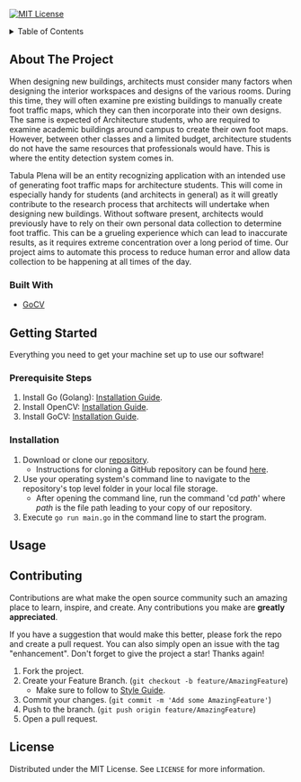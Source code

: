 [![MIT License][license-shield]][license-url]


<!-- TABLE OF CONTENTS -->
<details>
  <summary>Table of Contents</summary>
  <ol>
    <li>
      <a href="#about-the-project">About The Project</a>
      <ul>
        <li><a href="#built-with">Built With</a></li>
      </ul>
    </li>
    <li>
      <a href="#getting-started">Getting Started</a>
      <ul>
        <li><a href="#prerequisite steps">Prerequisite Steps</a></li>
        <li><a href="#installation">Installation</a></li>
      </ul>
    </li>
    <li><a href="#usage">Usage</a></li>
    <li><a href="#contributing">Contributing</a></li>
  </ol>
</details>



<!-- ABOUT THE PROJECT -->
## About The Project

When designing new buildings, architects must consider many factors when designing the interior workspaces and designs of the various rooms. During this time, they will often examine pre existing buildings to manually create foot traffic maps, which they can then incorporate into their own designs. The same is expected of Architecture students, who are required to examine academic buildings around campus to create their own foot maps. However, between other classes and a limited budget, architecture students do not have the same resources that professionals would have. This is where the entity detection system comes in.

Tabula Plena will be an entity recognizing application with an intended use of generating foot traffic maps for architecture students. This will come in especially handy for students (and architects in general) as it will greatly contribute to the research process that architects will undertake when designing new buildings. Without software present, architects would previously have to rely on their own personal data collection to determine foot traffic. This can be a grueling experience which can lead to inaccurate results, as it requires extreme concentration over a long period of time. Our project aims to automate this process to reduce human error and allow data collection to be happening at all times of the day.


### Built With

* [GoCV](https://gocv.io/)


<!-- GETTING STARTED -->
## Getting Started

Everything you need to get your machine set up to use our software!

### Prerequisite Steps
1. Install Go (Golang): [Installation Guide](https://go.dev/doc/install).
2. Install OpenCV: [Installation Guide](https://docs.opencv.org/4.x/df/d65/tutorial_table_of_content_introduction.html).
3. Install GoCV: [Installation Guide](https://gocv.io/getting-started/).

### Installation
1. Download or clone our [repository](https://github.com/pavanramadass/-Entity-Traffic-Map).
    - Instructions for cloning a GitHub repository can be found [here](https://docs.github.com/en/repositories/creating-and-managing-repositories/cloning-a-repository).
2. Use your operating system's command line to navigate to the repository's top level folder in your local file storage.
    - After opening the command line, run the command 'cd *path*' where *path* is the file path leading to your copy of our repository.
3. Execute `go run main.go` in the command line to start the program.

<!-- USAGE -->
## Usage


<!-- CONTRIBUTING -->
## Contributing

Contributions are what make the open source community such an amazing place to learn, inspire, and create. Any contributions you make are **greatly appreciated**.

If you have a suggestion that would make this better, please fork the repo and create a pull request. You can also simply open an issue with the tag "enhancement".
Don't forget to give the project a star! Thanks again!

1. Fork the project.
2. Create your Feature Branch. (`git checkout -b feature/AmazingFeature`)
    - Make sure to follow to [Style Guide](https://go.dev/doc/effective_go).
3. Commit your changes. (`git commit -m 'Add some AmazingFeature'`)
4. Push to the branch. (`git push origin feature/AmazingFeature`)
5. Open a pull request.

<!-- LICENSE -->
## License

Distributed under the MIT License. See `LICENSE` for more information.

[license-shield]: https://img.shields.io/github/license/othneildrew/Best-README-Template.svg?style=for-the-badge
[license-url]: https://github.com/othneildrew/Best-README-Template/blob/master/LICENSE.txt

